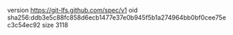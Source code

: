 version https://git-lfs.github.com/spec/v1
oid sha256:ddb3e5c88fc858d6ecb1477e37e0b945f5b1a274964bb0bf0cee75ec3c54ec92
size 3118
